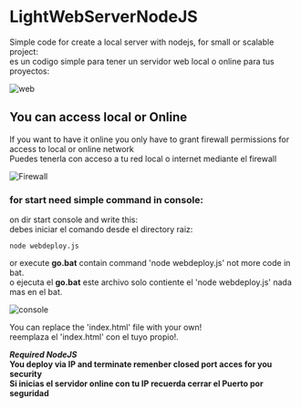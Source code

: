 # LightWebServerNodeJS
Simple code for create a  local server with nodejs, for small or scalable project:<br>
es un codigo simple para tener un servidor web local o online para tus proyectos:

![web](https://github.com/DeVaneloper/LightWebServerNodeJS/assets/67404754/be3d94e9-1f98-4be5-a282-6d97cbc1dc7a)

## You can access local or Online
If you want to have it online you only have to grant firewall permissions for access to local or online network<br>
Puedes tenerla con acceso a tu red local o internet mediante el firewall

![Firewall](https://github.com/DeVaneloper/LightWebServerNodeJS/assets/67404754/8d8210fb-c9d4-4d0e-8ac2-2166b6918f93)

### for start need simple command in console:
on dir start console and write this:<br>
debes iniciar el comando desde el directory raiz:
```
node webdeploy.js
```
or execute **go.bat** contain command 'node webdeploy.js' not more code in bat.<br>
o ejecuta el **go.bat** este archivo solo contiente el 'node webdeploy.js' nada mas en el bat.

![console](https://github.com/DeVaneloper/LightWebServerNodeJS/assets/67404754/c28f6b04-5321-462e-8e69-23526c31981d)

You can replace the 'index.html' file with your own!<br>
reemplaza el 'index.html' con el tuyo propio!.

***Required NodeJS***<br>
**You deploy via IP and terminate remenber closed port acces for you security**<br>
**Si inicias el servidor online con tu IP recuerda cerrar el Puerto por seguridad**
